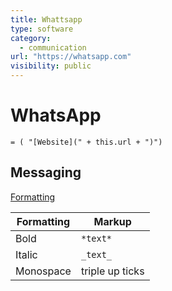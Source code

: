 ```yaml
---
title: Whattsapp
type: software
category:
  - communication
url: "https://whatsapp.com"
visibility: public
---
```

# WhatsApp

`= ( "[Website](" + this.url + ")")`

## Messaging

[Formatting](https://faq.whatsapp.com/539178204879377)

Formatting | Markup
-|-
Bold | `*text*`
Italic | `_text_`
Monospace | triple up ticks
